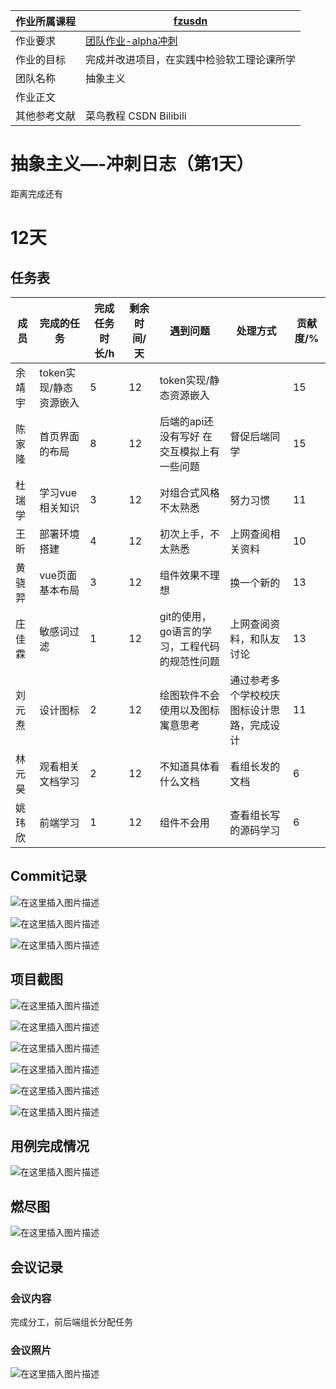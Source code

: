 | 作业所属课程 | [fzusdn](https://bbs.csdn.net/forums/fzusdn) |
| ------ | ------ |
| 作业要求 | [团队作业-alpha冲刺](https://bbs.csdn.net/topics/609085527) |
| 作业的目标 | 完成并改进项目，在实践中检验软工理论课所学 |
| 团队名称 | 抽象主义 |
| 作业正文 |  |
| 其他参考文献 | 菜鸟教程 CSDN Bilibili |

# 抽象主义—-冲刺日志（第1天）

距离完成还有<h1>12天</h1>

## 任务表

| 成员   | 完成的任务          | 完成任务时长/h | 剩余时间/天 | 遇到问题                      | 处理方式                  |  贡献度/% |
|------|----------------|----------|--------|---------------------------|-----------------------|---|
| 余靖宇  | token实现/静态资源嵌入 | 5        | 12     | token实现/静态资源嵌入            |                       |  15 |   |   |   |
| 陈家隆  | 首页界面的布局        | 8        | 12     | 后端的api还没有写好 在交互模拟上有一些问题   | 督促后端同学                |  15 |   |   |   |
| 杜瑞学  | 学习vue相关知识      | 3        | 12     | 对组合式风格不太熟悉                | 努力习惯                  |  11 |   |   |   |
| 王昕   | 部署环境搭建         | 4        | 12     | 初次上手，不太熟悉                 | 上网查阅相关资料              | 10  |   |   |   |
| 黄骁羿  | vue页面基本布局      | 3        | 12     | 组件效果不理想                   | 换一个新的                 |  13 |   |   |   |
| 庄佳霖  | 敏感词过滤          | 1        | 12     | git的使用，go语言的学习，工程代码的规范性问题 | 上网查阅资料，和队友讨论          |13   |   |   |   |
| 刘元焘  | 设计图标           | 2        | 12     | 绘图软件不会使用以及图标寓意思考          | 通过参考多个学校校庆图标设计思路，完成设计 | 11  |   |   |   |
| 林元 昊 | 观看相关文档学习       | 2        | 12     | 不知道具体看什么文档                | 看组长发的文档               |  6 |   |   |   |
| 姚玮欣 | 前端学习 | 1 | 12 | 组件不会用 | 查看组长写的源码学习 |6||

## Commit记录
![在这里插入图片描述](https://img-blog.csdnimg.cn/6c6ec068d8a748e58e39dda8fb5fc857.png#pic_center)

![在这里插入图片描述](https://img-blog.csdnimg.cn/f27cd422a3ea4d35a6db5d839f4a1ed9.png#pic_center)

![在这里插入图片描述](https://img-blog.csdnimg.cn/e142093ad6b6434fa682071d2395daaf.png#pic_center)
## 项目截图
![在这里插入图片描述](https://img-blog.csdnimg.cn/70e7d210b874404bb9e28d437ed88f63.png#pic_center)

![在这里插入图片描述](https://img-blog.csdnimg.cn/ec24b7d383a24f4cb7f3503a9fb72178.jpeg#pic_center)

![在这里插入图片描述](https://img-blog.csdnimg.cn/3d30002042c741d3b03281edd9c0237e.png#pic_center)

![在这里插入图片描述](https://img-blog.csdnimg.cn/d68e3fc025874c7ca0b91763214bade6.png#pic_center)

![在这里插入图片描述](https://img-blog.csdnimg.cn/ac27666c25f040348adc05ec3d8f5042.png#pic_center)

![在这里插入图片描述](https://img-blog.csdnimg.cn/054844925ef246389ae6aba695d1752c.png#pic_center)
## 用例完成情况
![在这里插入图片描述](https://img-blog.csdnimg.cn/0dc6b8c5935546cca91ba8256c11bb04.png#pic_center)
## 燃尽图
![在这里插入图片描述](https://img-blog.csdnimg.cn/22f47c26013343bdad6816e8f7cf7745.png#pic_center)
## 会议记录
### 会议内容
完成分工，前后端组长分配任务
### 会议照片
![在这里插入图片描述](https://img-blog.csdnimg.cn/3747e00690cc4b96afa10afeb2fb2b95.jpeg#pic_center)